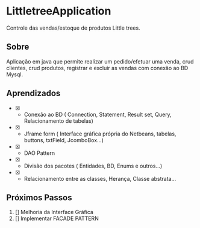 # LittletreeApplication
Controle das vendas/estoque de produtos Little trees.

## Sobre ##
Aplicação em java que permite realizar um pedido/efetuar uma venda, crud clientes, crud produtos, registrar e excluir as vendas com conexão ao BD Mysql.

## Aprendizados ##

* [X] - Conexão ao BD ( Connection, Statement, Result set, Query, Relacionamento de tabelas) 
* [X] - Jframe form ( Interface gráfica própria do Netbeans, tabelas, buttons, txtField, JcomboBox...)
* [X] - DAO Pattern
* [X] - Divisão dos pacotes ( Entidades, BD, Enums e outros...)
* [X] - Relacionamento entre as classes, Herança, Classe abstrata...

## Próximos Passos ##

1. [] Melhoria da Interface Gráfica
2. [] Implementar FACADE PATTERN

